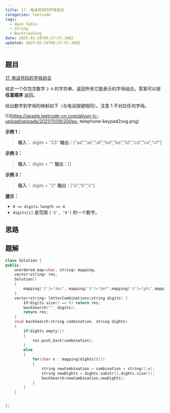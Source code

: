 ```yaml
---
title: 17. 电话号码的字母组合
categories: leetcode
tags: 
  - Hash Table
  - String
  - Backtracking
date: 2025-02-24T06:27:57.308Z
updated: 2025-02-24T06:27:57.308Z
---
```


<!--more-->

## 题目

[17. 电话号码的字母组合](https://leetcode.cn/problems/letter-combinations-of-a-phone-number)

给定一个仅包含数字 `2-9` 的字符串，返回所有它能表示的字母组合。答案可以按 **任意顺序** 返回。

给出数字到字母的映射如下（与电话按键相同）。注意 1 不对应任何字母。

![](https://assets.leetcode-cn.com/aliyun-lc-upload/uploads/2021/11/09/200px-
telephone-keypad2svg.png)



**示例 1：**

> 
> 
> **输入：** digits = "23"
> **输出：**["ad","ae","af","bd","be","bf","cd","ce","cf"]
> 

**示例 2：**

> 
> 
> **输入：** digits = ""
> **输出：**[]
> 

**示例 3：**

> 
> 
> **输入：** digits = "2"
> **输出：**["a","b","c"]
> 



**提示：**

  * `0 <= digits.length <= 4`
  * `digits[i]` 是范围 `['2', '9']` 的一个数字。



## 思路


## 题解

```cpp
class Solution {
public:
    unordered_map<char, string> mapping;
    vector<string> res;
    Solution()
    {
        mapping['2']="abc", mapping['3']="def",mapping['4']="ghi",mapping['5']="jkl",mapping['6']="mno",mapping['7']="pqrs",mapping['8']="tuv",mapping['9']="wxyz"; 
    }
    vector<string> letterCombinations(string digits) {
        if(digits.size() == 0) return res;
        backSearch("", digits);
        return res;
    }
    void backSearch(string combination, string dights)
    {
        if(dights.empty())
        {
            res.push_back(combination);
        }
        else
        {
            for(char x : mapping[dights[0]])
            {
                string newCombination = combination + string(1,x);
                string newDights = dights.substr(1,dights.size());
                backSearch(newCombination,newDights);
            }
        }
    }


};
```
